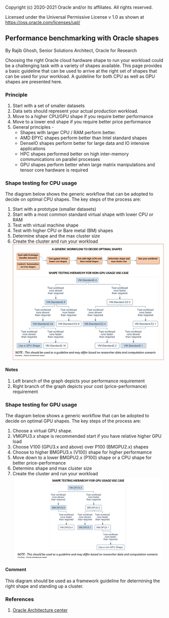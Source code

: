 Copyright (c) 2020-2021 Oracle and/or its affiliates.  All rights reserved.

Licensed under the Universal Permissive License v 1.0 as shown at https://oss.oracle.com/licenses/upl/



## Performance benchmarking with Oracle shapes

By Rajib Ghosh, Senior Solutions Architect, Oracle for Research

Choosing the right Oracle cloud hardware shape to run your workload could be a challenging task with a variety of shapes available. This page provides a basic guideline that can be used to arrive at the right set of shapes that can be used for your workload. A guideline for both CPU as well as GPU shapes are presented here.

### Principle
1. Start with a set of smaller datasets 
2. Data sets should represent your actual production workload.
3. Move to a higher CPU/GPU shape if you require better performance
4. Move to a lower end shape if you require better price performance
5. General principles - 
   * Shapes with larger CPU / RAM perform better.
   * AMD EPYC shapes perform better than Intel standard shapes
   * DenseIO shapes perform better for large data and IO intensive applications
   * HPC shapes performed better on high inter-memory communications on parallel processes
   * GPU shapes perform better when large matrix manipulations and tensor core hardware is required

### Shape testing for CPU usage
The diagram below shows the generic workflow that can be adopted to decide on optimal CPU shapes. The key steps of the process are:
1. Start with a prototype (smaller datasets)
2. Start with a most common standard virtual shape with lower CPU or RAM
3. Test with virtual machine shape
4. Test with higher CPU or Bare metal (BM) shapes
5. Determine shape and the max cluster size 
6. Create the cluster and run your workload 
![](images/BenchNonGPU.png)

#### Notes 
1. Left branch of the graph depicts your performance requirement
2. Right branch of the graph depicts your cost (price-performance) requirement

### Shape testing for GPU usage
The diagram below shows a generic workflow that can be adopted to decide on optimal GPU shapes. The key steps of the process are:
1. Choose a virtual GPU shape.
2. VMGPU3.x shape is recommended start if you have relative higher GPU load
3. Choose V100 (GPU3.x and above) over P100 (BMGPU2.x) shapes
4. Choose to higher BMGPU3.x (V100) shape for higher performamce
5. Move down to a lower BMGPU2.x (P100) shape or a CPU shape for better price-performance
6. Determins shape and max cluster size
7. Create the cluster and run your workload 
![](images/BenchGPU.png)

#### Comment
This diagram should be used as a framework guideline for determining the right shape and standing up a cluster.

### References
1. [Oracle Architecture center](https://www.oracle.com/cloud/architecture-center.html)
